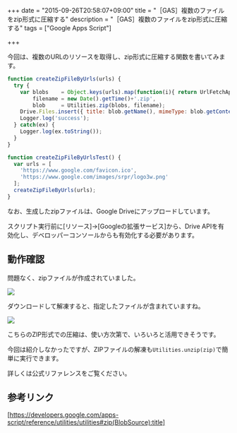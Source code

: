 +++
date = "2015-09-26T20:58:07+09:00"
title = "［GAS］複数のファイルをzip形式に圧縮する"
description = "［GAS］複数のファイルをzip形式に圧縮する"
tags = ["Google Apps Script"]

+++

今回は、複数のURLのリソースを取得し、zip形式に圧縮する関数を書いてみます。

```javascript
function createZipFileByUrls(urls) {
  try {
    var blobs    = Object.keys(urls).map(function(i){ return UrlFetchApp.fetch(urls[i]).getBlob() }),
        filename = new Date().getTime()+'.zip',
        blob     = Utilities.zip(blobs, filename);
    Drive.Files.insert({ title: blob.getName(), mimeType: blob.getContentType() }, blob)
    Logger.log('success');
  } catch(ex) {
    Logger.log(ex.toString());
  }
}

function createZipFileByUrlsTest() {
  var urls = [
    'https://www.google.com/favicon.ico',
    'https://www.google.com/images/srpr/logo3w.png'
  ];
  createZipFileByUrls(urls);
}
```

なお、生成したzipファイルは、Google Driveにアップロードしています。

スクリプト実行前に[リソース]→[Googleの拡張サービス]から、Drive APIを有効化し、デベロッパーコンソールからも有効化する必要があります。

## 動作確認

問題なく、zipファイルが作成されていました。

![](https://i.gyazo.com/8c8fbfe066a1ee4ff745abdb8f1eac4d.png)

ダウンロードして解凍すると、指定したファイルが含まれていますね。

![](https://i.gyazo.com/4a6a91320e42fe57040fdfb84452a0a2.png)

こちらのZIP形式での圧縮は、使い方次第で、いろいろと活用できそうです。

今回は紹介しなかったですが、ZIPファイルの解凍も`Utilities.unzip(zip)`で簡単に実行できます。

詳しくは公式リファレンスをご覧ください。

## 参考リンク

[https://developers.google.com/apps-script/reference/utilities/utilities#zip(BlobSource):title]
